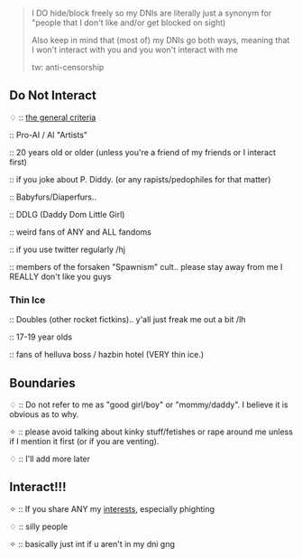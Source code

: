> I DO hide/block freely so my DNIs are literally just a synonym for "people that I don't like and/or get blocked on sight)
> 
> Also keep in mind that (most of) my DNIs go both ways, meaning that I won't interact with you and you won't interact with me
>
> tw: anti-censorship

## Do Not Interact

♢ :: [the general criteria](https://basic-dni.crd.co/)

:: Pro-AI / AI "Artists"

:: 20 years old or older (unless you're a friend of my friends or I interact first)

:: if you joke about P. Diddy. (or any rapists/pedophiles for that matter)

:: Babyfurs/Diaperfurs..

:: DDLG (Daddy Dom Little Girl)

:: weird fans of ANY and ALL fandoms

:: if you use twitter regularly /hj

:: members of the forsaken "Spawnism" cult.. please stay away from me I REALLY don't like you guys

### Thin Ice

:: Doubles (other rocket fictkins).. y'all just freak me out a bit /lh

:: 17-19 year olds

:: fans of helluva boss / hazbin hotel (VERY thin ice.)

## Boundaries

♢ :: Do not refer to me as "good girl/boy" or "mommy/daddy". I believe it is obvious as to why.

✧ :: please avoid talking about kinky stuff/fetishes or rape around me unless if I mention it first (or if you are venting).

♢ :: I'll add more later

## Interact!!!

✧ :: If you share ANY my [interests](https://github.com/machine-detonation/EDD3A0), especially phighting

♢ :: silly people

✧ :: basically just int if u aren't in my dni gng
